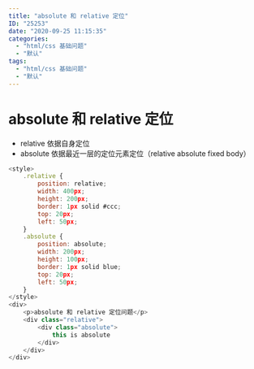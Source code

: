 ```yaml
---
title: "absolute 和 relative 定位"
ID: "25253"
date: "2020-09-25 11:15:35"
categories: 
  - "html/css 基础问题"
  - "默认"
tags: 
  - "html/css 基础问题"
  - "默认"
---
```


# absolute 和 relative 定位

- relative 依据自身定位
- absolute 依据最近一层的定位元素定位（relative absolute fixed body）

``` js 
<style>
    .relative {
        position: relative;
        width: 400px;
        height: 200px;
        border: 1px solid #ccc;
        top: 20px;
        left: 50px;
    }
    .absolute {
        position: absolute;
        width: 200px;
        height: 100px;
        border: 1px solid blue;
        top: 20px;
        left: 50px;
    }
</style>
<div>
    <p>absolute 和 relative 定位问题</p>
    <div class="relative">
        <div class="absolute">
            this is absolute
        </div>
    </div>
</div>
```
